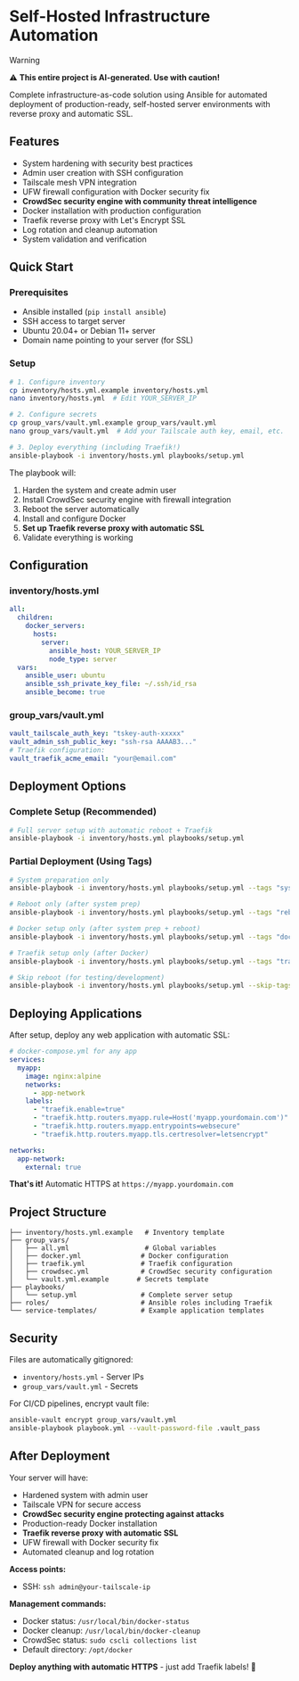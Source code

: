 # Self-Hosted Infrastructure Automation

> [!WARNING] 
> ⚠️ **This entire project is AI-generated. Use with caution!**

Complete infrastructure-as-code solution using Ansible for automated deployment of production-ready, self-hosted server environments with reverse proxy and automatic SSL.

## Features

- System hardening with security best practices
- Admin user creation with SSH configuration
- Tailscale mesh VPN integration
- UFW firewall configuration with Docker security fix
- **CrowdSec security engine with community threat intelligence**
- Docker installation with production configuration
- Traefik reverse proxy with Let's Encrypt SSL
- Log rotation and cleanup automation
- System validation and verification

## Quick Start

### Prerequisites

- Ansible installed (`pip install ansible`)
- SSH access to target server
- Ubuntu 20.04+ or Debian 11+ server
- Domain name pointing to your server (for SSL)

### Setup

```bash
# 1. Configure inventory
cp inventory/hosts.yml.example inventory/hosts.yml
nano inventory/hosts.yml  # Edit YOUR_SERVER_IP

# 2. Configure secrets
cp group_vars/vault.yml.example group_vars/vault.yml
nano group_vars/vault.yml  # Add your Tailscale auth key, email, etc.

# 3. Deploy everything (including Traefik!)
ansible-playbook -i inventory/hosts.yml playbooks/setup.yml
```

The playbook will:
1. Harden the system and create admin user
2. Install CrowdSec security engine with firewall integration
3. Reboot the server automatically
4. Install and configure Docker
5. **Set up Traefik reverse proxy with automatic SSL**
6. Validate everything is working

## Configuration

### inventory/hosts.yml
```yaml
all:
  children:
    docker_servers:
      hosts:
        server:
          ansible_host: YOUR_SERVER_IP
          node_type: server
  vars:
    ansible_user: ubuntu
    ansible_ssh_private_key_file: ~/.ssh/id_rsa
    ansible_become: true
```

### group_vars/vault.yml
```yaml
vault_tailscale_auth_key: "tskey-auth-xxxxx"
vault_admin_ssh_public_key: "ssh-rsa AAAAB3..."
# Traefik configuration:
vault_traefik_acme_email: "your@email.com"
```

## Deployment Options

### Complete Setup (Recommended)
```bash
# Full server setup with automatic reboot + Traefik
ansible-playbook -i inventory/hosts.yml playbooks/setup.yml
```

### Partial Deployment (Using Tags)
```bash
# System preparation only
ansible-playbook -i inventory/hosts.yml playbooks/setup.yml --tags "system_preparation"

# Reboot only (after system prep)
ansible-playbook -i inventory/hosts.yml playbooks/setup.yml --tags "reboot"

# Docker setup only (after system prep + reboot)
ansible-playbook -i inventory/hosts.yml playbooks/setup.yml --tags "docker_setup"

# Traefik setup only (after Docker)
ansible-playbook -i inventory/hosts.yml playbooks/setup.yml --tags "traefik_setup"

# Skip reboot (for testing/development)
ansible-playbook -i inventory/hosts.yml playbooks/setup.yml --skip-tags "reboot"
```

## Deploying Applications

After setup, deploy any web application with automatic SSL:

```yaml
# docker-compose.yml for any app
services:
  myapp:
    image: nginx:alpine
    networks:
      - app-network
    labels:
      - "traefik.enable=true"
      - "traefik.http.routers.myapp.rule=Host('myapp.yourdomain.com')"
      - "traefik.http.routers.myapp.entrypoints=websecure"
      - "traefik.http.routers.myapp.tls.certresolver=letsencrypt"

networks:
  app-network:
    external: true
```

**That's it!** Automatic HTTPS at `https://myapp.yourdomain.com`

## Project Structure

```
├── inventory/hosts.yml.example   # Inventory template
├── group_vars/
│   ├── all.yml                   # Global variables
│   ├── docker.yml               # Docker configuration
│   ├── traefik.yml              # Traefik configuration
│   ├── crowdsec.yml             # CrowdSec security configuration
│   └── vault.yml.example       # Secrets template
├── playbooks/
│   └── setup.yml                # Complete server setup
├── roles/                       # Ansible roles including Traefik
└── service-templates/           # Example application templates
```

## Security

Files are automatically gitignored:
- `inventory/hosts.yml` - Server IPs
- `group_vars/vault.yml` - Secrets

For CI/CD pipelines, encrypt vault file:
```bash
ansible-vault encrypt group_vars/vault.yml
ansible-playbook playbook.yml --vault-password-file .vault_pass
```

## After Deployment

Your server will have:
- Hardened system with admin user
- Tailscale VPN for secure access
- **CrowdSec security engine protecting against attacks**
- Production-ready Docker installation
- **Traefik reverse proxy with automatic SSL**
- UFW firewall with Docker security fix
- Automated cleanup and log rotation

**Access points:**
- SSH: `ssh admin@your-tailscale-ip`

**Management commands:**
- Docker status: `/usr/local/bin/docker-status`
- Docker cleanup: `/usr/local/bin/docker-cleanup`
- CrowdSec status: `sudo cscli collections list`
- Default directory: `/opt/docker`

**Deploy anything with automatic HTTPS** - just add Traefik labels! 🚀
